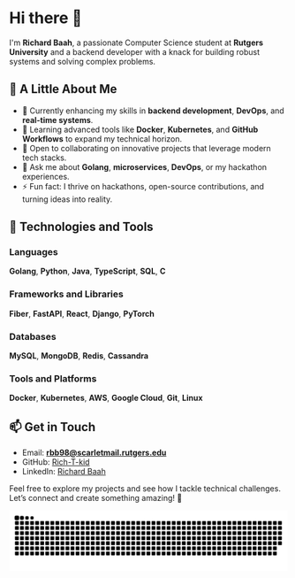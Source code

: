
# Hi there 👋  
I'm **Richard Baah**, a passionate Computer Science student at **Rutgers University** and a backend developer with a knack for building robust systems and solving complex problems.  

## 🌟 A Little About Me  
- 🔭 Currently enhancing my skills in **backend development**, **DevOps**, and **real-time systems**.  
- 🌱 Learning advanced tools like **Docker**, **Kubernetes**, and **GitHub Workflows** to expand my technical horizon.  
- 👯 Open to collaborating on innovative projects that leverage modern tech stacks.  
- 💬 Ask me about **Golang**, **microservices**, **DevOps**, or my hackathon experiences.  
- ⚡ Fun fact: I thrive on hackathons, open-source contributions, and turning ideas into reality.  

## 🚀 Technologies and Tools  
### Languages  
**Golang**, **Python**, **Java**, **TypeScript**, **SQL**, **C**  

### Frameworks and Libraries  
**Fiber**, **FastAPI**, **React**, **Django**, **PyTorch**  

### Databases  
**MySQL**, **MongoDB**, **Redis**, **Cassandra**  

### Tools and Platforms  
**Docker**, **Kubernetes**, **AWS**, **Google Cloud**, **Git**, **Linux**  

## 📫 Get in Touch  
- Email: **rbb98@scarletmail.rutgers.edu**  
- GitHub: [Rich-T-kid](https://github.com/Rich-T-kid)  
- LinkedIn: [Richard Baah](https://linkedin.com/in/richard-baah)  

Feel free to explore my projects and see how I tackle technical challenges. Let’s connect and create something amazing! 🚀  

<picture>
  <source media="(prefers-color-scheme: dark)" srcset="https://raw.githubusercontent.com/Rich-T-kid/Rich-T-kid/output/github-snake-dark.svg" />
  <source media="(prefers-color-scheme: light)" srcset="https://raw.githubusercontent.com/Rich-T-kid/Rich-T-kid/output/github-snake.svg" />
  <img alt="github-snake" src="https://raw.githubusercontent.com/Rich-T-kid/Rich-T-kid/output/github-snake.svg" />
</picture>
